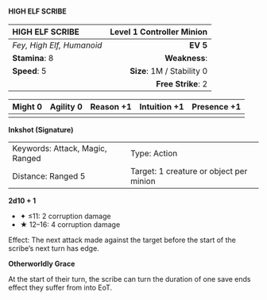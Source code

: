 #### HIGH ELF SCRIBE

| HIGH ELF SCRIBE           | **Level 1 Controller Minion** |
| :------------------------ | ----------------------------: |
| *Fey, High Elf, Humanoid* |                      **EV 5** |
| **Stamina**: 8            |                 **Weakness**: |
| **Speed**: 5              |    **Size**: 1M / Stability 0 |
|                           |            **Free Strike**: 2 |

| **Might** 0 | **Agility** 0 | **Reason** +1 | **Intuition** +1 | **Presence** +1 |
| ----------- | ------------- | ------------- | ---------------- | --------------- |
|             |               |               |                  |                 |

**Inkshot (Signature)**

|                                 |                                         |
| :------------------------------ | :-------------------------------------- |
| Keywords: Attack, Magic, Ranged | Type: Action                            |
| Distance: Ranged 5              | Target: 1 creature or object per minion |

**2d10 + 1**

- ✦ ≤11: 2 corruption damage
- ★ 12–16: 4 corruption damage

Effect: The next attack made against the target before the start of the scribe’s next turn has edge.

**Otherworldly Grace**

At the start of their turn, the scribe can turn the duration of one save ends effect they suffer from into EoT.
